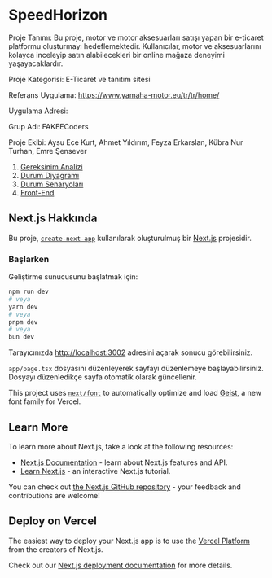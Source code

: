 # SpeedHorizon

Proje Tanımı: Bu proje, motor ve motor aksesuarları satışı yapan bir e-ticaret platformu oluşturmayı hedeflemektedir. Kullanıcılar, motor ve aksesuarlarını kolayca inceleyip satın alabilecekleri bir online mağaza deneyimi yaşayacaklardır.

Proje Kategorisi: E-Ticaret ve tanıtım sitesi

Referans Uygulama: https://www.yamaha-motor.eu/tr/tr/home/

Uygulama Adresi: 

Grup Adı: FAKEECoders

Proje Ekibi: Aysu Ece Kurt, Ahmet Yıldırım, Feyza Erkarslan, Kübra Nur Turhan, Emre Şensever 

1. [Gereksinim Analizi](Gereksinim-Analizi.md)
2. [Durum Diyagramı](Durum-Diyagramı.md)   
3. [Durum Senaryoları](Durum-Senaryoları.md)
4. [Front-End](./Front-End)

## Next.js Hakkında

Bu proje, [`create-next-app`](https://nextjs.org/docs/app/api-reference/cli/create-next-app) kullanılarak oluşturulmuş bir [Next.js](https://nextjs.org) projesidir.

### Başlarken

Geliştirme sunucusunu başlatmak için:

```bash
npm run dev
# veya
yarn dev
# veya
pnpm dev
# veya
bun dev
```

Tarayıcınızda [http://localhost:3002](http://localhost:3002) adresini açarak sonucu görebilirsiniz.

`app/page.tsx` dosyasını düzenleyerek sayfayı düzenlemeye başlayabilirsiniz. Dosyayı düzenledikçe sayfa otomatik olarak güncellenir.

This project uses [`next/font`](https://nextjs.org/docs/app/building-your-application/optimizing/fonts) to automatically optimize and load [Geist](https://vercel.com/font), a new font family for Vercel.

## Learn More

To learn more about Next.js, take a look at the following resources:

- [Next.js Documentation](https://nextjs.org/docs) - learn about Next.js features and API.
- [Learn Next.js](https://nextjs.org/learn) - an interactive Next.js tutorial.

You can check out [the Next.js GitHub repository](https://github.com/vercel/next.js) - your feedback and contributions are welcome!

## Deploy on Vercel

The easiest way to deploy your Next.js app is to use the [Vercel Platform](https://vercel.com/new?utm_medium=default-template&filter=next.js&utm_source=create-next-app&utm_campaign=create-next-app-readme) from the creators of Next.js.

Check out our [Next.js deployment documentation](https://nextjs.org/docs/app/building-your-application/deploying) for more details.
